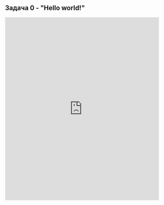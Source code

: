 ## Задача 0 - "Hello world!"

<iframe src="https://trinket.io/embed/python/8d4dcddda1" width="100%" height="600" frameborder="0" marginwidth="0" marginheight="0" allowfullscreen></iframe>
